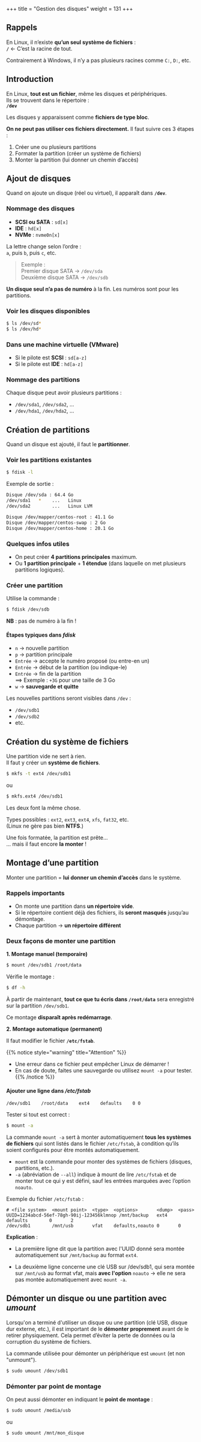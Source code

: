 +++
title = "Gestion des disques"
weight = 131
+++

## Rappels

En Linux, il n’existe **qu’un seul système de fichiers** :  
**`/`** ← C’est la racine de tout.

Contrairement à Windows, il n’y a pas plusieurs racines comme `C:`, `D:`, etc.

## Introduction

En Linux, **tout est un fichier**, même les disques et périphériques.  
Ils se trouvent dans le répertoire :  
**`/dev`**

Les disques y apparaissent comme **fichiers de type bloc**.

**On ne peut pas utiliser ces fichiers directement.** Il faut suivre ces 3 étapes :

1. Créer une ou plusieurs partitions
2. Formater la partition (créer un système de fichiers)
3. Monter la partition (lui donner un chemin d’accès)


## Ajout de disques

Quand on ajoute un disque (réel ou virtuel), il apparaît dans **`/dev`**.

### Nommage des disques

- **SCSI ou SATA** : `sd[x]`  
- **IDE** : `hd[x]`  
- **NVMe** : `nvme0n[x]`

La lettre change selon l’ordre :  
`a`, puis `b`, puis `c`, etc.

> Exemple :  
> Premier disque SATA → `/dev/sda`  
> Deuxième disque SATA → `/dev/sdb`

**Un disque seul n’a pas de numéro** à la fin. Les numéros sont pour les partitions.

### Voir les disques disponibles

```bash
$ ls /dev/sd*
$ ls /dev/hd*
```

### Dans une machine virtuelle (VMware)

- Si le pilote est **SCSI** : `sd[a-z]`
- Si le pilote est **IDE** : `hd[a-z]`

### Nommage des partitions

Chaque disque peut avoir plusieurs partitions :

- `/dev/sda1`, `/dev/sda2`, ...
- `/dev/hda1`, `/dev/hda2`, ...


## Création de partitions

Quand un disque est ajouté, il faut le **partitionner**.

### Voir les partitions existantes

```bash
$ fdisk -l
```

Exemple de sortie :

```bash
Disque /dev/sda : 64.4 Go
/dev/sda1   *    ...   Linux
/dev/sda2        ...   Linux LVM

Disque /dev/mapper/centos-root : 41.1 Go
Disque /dev/mapper/centos-swap : 2 Go
Disque /dev/mapper/centos-home : 20.1 Go
```

### Quelques infos utiles

- On peut créer **4 partitions principales** maximum.
- Ou **1 partition principale** + **1 étendue** (dans laquelle on met plusieurs partitions logiques).

### Créer une partition

Utilise la commande :

```bash
$ fdisk /dev/sdb
```

**NB** : pas de numéro à la fin !

#### Étapes typiques dans *fdisk*

- `n` → nouvelle partition
- `p` → partition principale
- `Entrée` → accepte le numéro proposé (ou entre-en un)
- `Entrée` → début de la partition (ou indique-le)
- `Entrée` → fin de la partition  
   ==> Exemple : `+3G` pour une taille de 3 Go
- `w` → **sauvegarde et quitte**

Les nouvelles partitions seront visibles dans `/dev` :

- `/dev/sdb1`
- `/dev/sdb2`
- etc.


## Création du système de fichiers

Une partition vide ne sert à rien.  
Il faut y créer un **système de fichiers**.
```bash
$ mkfs -t ext4 /dev/sdb1
```

ou

```bash
$ mkfs.ext4 /dev/sdb1
```

Les deux font la même chose.

Types possibles : `ext2`, `ext3`, `ext4`, `xfs`, `fat32`, etc.  
(Linux ne gère pas bien **NTFS**.)

Une fois formatée, la partition est prête…  
… mais il faut encore **la monter** !


## Montage d’une partition

Monter une partition = **lui donner un chemin d’accès** dans le système.

### Rappels importants

- On monte une partition dans **un répertoire vide**.
- Si le répertoire contient déjà des fichiers, ils **seront masqués** jusqu’au démontage.
- Chaque partition → **un répertoire différent**

### Deux façons de monter une partition

**1. Montage manuel (temporaire)**

```bash
$ mount /dev/sdb1 /root/data
```

Vérifie le montage :

```bash
$ df -h
```

À partir de maintenant, **tout ce que tu écris dans `/root/data`** sera enregistré sur la partition `/dev/sdb1`.

Ce montage **disparaît après redémarrage**.

**2. Montage automatique (permanent)**

Il faut modifier le fichier **`/etc/fstab`**.
  
{{% notice style="warning" title="Attention" %}}
- Une erreur dans ce fichier peut empêcher Linux de démarrer !  
- En cas de doute, faites une sauvegarde ou utilisez `mount -a` pour tester.
{{% /notice %}}


#### Ajouter une ligne dans */etc/fstab*

```
/dev/sdb1    /root/data    ext4    defaults    0 0
```

Tester si tout est correct :

```bash
$ mount -a
```

La commande `mount -a` sert à monter automatiquement **tous les systèmes de fichiers** qui sont listés dans le fichier `/etc/fstab`, à condition qu’ils soient configurés pour être montés automatiquement.

- `mount` est la commande pour monter des systèmes de fichiers (disques, partitions, etc.).
- `-a` (abréviation de `--all`) indique à mount de lire `/etc/fstab` et de monter tout ce qui y est défini, sauf les entrées marquées avec l’option `noauto`.


Exemple du fichier `/etc/fstab` :
```php-template
# <file system>  <mount point>  <type>  <options>       <dump>  <pass>
UUID=1234abcd-56ef-78gh-90ij-123456klmnop /mnt/backup   ext4    defaults        0       2
/dev/sdb1        /mnt/usb       vfat    defaults,noauto 0       0
```

**Explication** :

- La première ligne dit que la partition avec l'UUID donné sera montée automatiquement sur `/mnt/backup` au format `ext4`.

- La deuxième ligne concerne une clé USB sur /dev/sdb1, qui sera montée sur `/mnt/usb` au format vfat, mais **avec l'option** `noauto` → elle ne sera pas montée automatiquement avec `mount -a`.

## Démonter un disque ou une partition avec *umount*

Lorsqu'on a terminé d'utiliser un disque ou une partition (clé USB, disque dur externe, etc.), il est important de le **démonter proprement** avant de le retirer physiquement. Cela permet d’éviter la perte de données ou la corruption du système de fichiers.

La commande utilisée pour démonter un périphérique est `umount` (et non "unmount").

```bash
$ sudo umount /dev/sdb1
```

### Démonter par point de montage

On peut aussi démonter en indiquant le **point de montage** :

```bash
$ sudo umount /media/usb
```

ou

```bash
$ sudo umount /mnt/mon_disque
```

